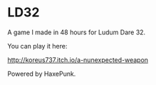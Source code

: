 # LD32

A game I made in 48 hours for Ludum Dare 32.

You can play it here:

http://koreus737.itch.io/a-nunexpected-weapon

Powered by HaxePunk.


